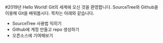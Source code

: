 #2019년 Hello World!
Git의 세계에 오신 것을 환영합니다.
SourceTree와 Github을 이용해 Git을 배워봅시다.
목차는 아래와 같습니다.
- SourceTree 사용법 익히기
- Github에 계정 만들고 repo 생성하기
- 오픈소스에 기여해보기
